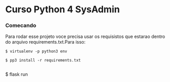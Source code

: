 # Curso Python 4 SysAdmin

### Comecando

Para rodar esse projeto voce precisa usar os requisistos que estarao dentro do arquivo requirements.txt.Para isso:
```
$ virtualenv -p python3 env
```
```
$ pp3 install -r requirements.txt
```
```
```
$ flask run
```